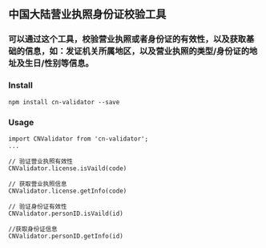## 中国大陆营业执照身份证校验工具
###  可以通过这个工具，校验营业执照或者身份证的有效性，以及获取基础的信息，如：发证机关所属地区，以及营业执照的类型/身份证的地址及生日/性别等信息。

### Install

```
npm install cn-validator --save
```

### Usage

```
import CNValidator from 'cn-validator';
...

// 验证营业执照有效性
CNValidator.license.isVaild(code)

// 获取营业执照信息
CNValidator.license.getInfo(code)

// 验证身份证有效性
CNValidator.personID.isVaild(id)

//获取身份证信息
CNValidator.personID.getInfo(id)
```
